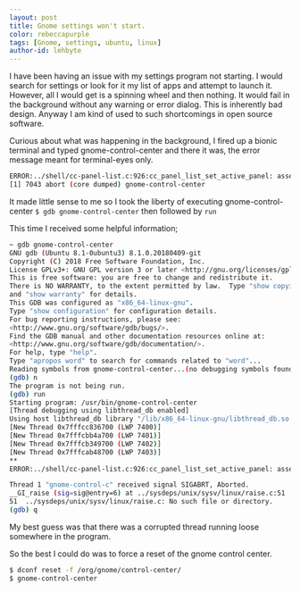 ```yaml
---
layout: post
title: Gnome settings won't start.
color: rebeccapurple
tags: [Gnome, settings, ubuntu, linux]
author-id: lehbyte
---
```


I have been having an issue with my settings program not starting.
I would search for settings or look for it my list of apps and attempt to launch it. However, all I would get is a spinning wheel and then nothing. It would fail in the background without any warning or  error dialog. This is inherently bad design. Anyway I am kind of used to such shortcomings in open source software.

Curious about what was happening in the background, I fired up a bionic terminal and typed gnome-control-center and there it was, the error message meant for terminal-eyes only.

```bash
ERROR:../shell/cc-panel-list.c:926:cc_panel_list_set_active_panel: assertion failed: (data != NULL)
[1] 7043 abort (core dumped) gnome-control-center
```

It made little sense to me so I took the liberty of executing gnome-control-center
`$ gdb gnome-control-center` then followed by `run`

This time I received some helpful information;

```bash
~ gdb gnome-control-center
GNU gdb (Ubuntu 8.1-0ubuntu3) 8.1.0.20180409-git
Copyright (C) 2018 Free Software Foundation, Inc.
License GPLv3+: GNU GPL version 3 or later <http://gnu.org/licenses/gpl.html>
This is free software: you are free to change and redistribute it.
There is NO WARRANTY, to the extent permitted by law.  Type "show copying"
and "show warranty" for details.
This GDB was configured as "x86_64-linux-gnu".
Type "show configuration" for configuration details.
For bug reporting instructions, please see:
<http://www.gnu.org/software/gdb/bugs/>.
Find the GDB manual and other documentation resources online at:
<http://www.gnu.org/software/gdb/documentation/>.
For help, type "help".
Type "apropos word" to search for commands related to "word"...
Reading symbols from gnome-control-center...(no debugging symbols found)...done.
(gdb) n
The program is not being run.
(gdb) run
Starting program: /usr/bin/gnome-control-center 
[Thread debugging using libthread_db enabled]
Using host libthread_db library "/lib/x86_64-linux-gnu/libthread_db.so.1".
[New Thread 0x7fffcc836700 (LWP 7400)]
[New Thread 0x7fffcbb4a700 (LWP 7401)]
[New Thread 0x7fffcb349700 (LWP 7402)]
[New Thread 0x7fffcab48700 (LWP 7403)]
**
ERROR:../shell/cc-panel-list.c:926:cc_panel_list_set_active_panel: assertion failed: (data != NULL)

Thread 1 "gnome-control-c" received signal SIGABRT, Aborted.
__GI_raise (sig=sig@entry=6) at ../sysdeps/unix/sysv/linux/raise.c:51
51	../sysdeps/unix/sysv/linux/raise.c: No such file or directory.
(gdb) q
```

My best guess was that there was a corrupted thread running loose somewhere in the program.

So the best I could do was to force a reset of the gnome control center.

```bash
$ dconf reset -f /org/gnome/control-center/
$ gnome-control-center
```